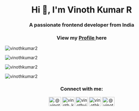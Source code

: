 


<h1 align="center">Hi 👋, I'm Vinoth Kumar R</h1>
<h3 align="center">A passionate frontend developer from India</h3>
<h3 align="center">View my <a target="_blank" href="https://vinothkumar2.github.io/myprofile/"> Profile </a> here</h3> 

<p align="left"> <img src="https://komarev.com/ghpvc/?username=vinothkumar2&label=Profile%20views&color=0e75b6&style=flat" alt="vinothkumar2" /> </p>



<p><img align="center" src="https://github-readme-stats.vercel.app/api/top-langs?username=vinothkumar2&show_icons=true&locale=en&layout=compact" alt="vinothkumar2" /></p>

<p><img align="center" src="https://github-readme-stats.vercel.app/api?username=vinothkumar2&show_icons=true&locale=en" alt="vinothkumar2" /></p>

<p><img align="center" src="https://github-readme-streak-stats.herokuapp.com/?user=vinothkumar2&" alt="vinothkumar2" /></p>

<h3 align="center">Connect with me:</h3>
<p align="center">
<a href="https://telegram.me/vinothkumar_rajendran" target="blank"><img align="center" src="https://camo.githubusercontent.com/f4b401dd7cd9b7840fd31acafd49e151a80e4c9600bf219934461b96dd98e013/68747470733a2f2f6564656e742e6769746875622e696f2f537570657254696e7949636f6e732f696d616765732f7376672f74656c656772616d2e737667" alt="@vinothkumar2" height="30" width="40" /></a> 
<a href="https://instagram.com/vinoth_kumar2249" target="blank"><img align="center" src="https://raw.githubusercontent.com/rahuldkjain/github-profile-readme-generator/master/src/images/icons/Social/instagram.svg" alt="vinoth_kumar2249" height="30" width="40" /></a>  
<a href="https://twitter.com/vinothvino_r" target="blank"><img align="center" src="https://raw.githubusercontent.com/rahuldkjain/github-profile-readme-generator/master/src/images/icons/Social/twitter.svg" alt="vinothvino_r" height="30" width="40" /></a>
<a href="https://kaggle.com/vinothkumar2" target="blank"><img align="center" src="https://raw.githubusercontent.com/rahuldkjain/github-profile-readme-generator/master/src/images/icons/Social/kaggle.svg" alt="vinothkumar2" height="30" width="40" /></a>
<a href="https://hashnode.com/@vinothkumar2" target="blank"><img align="center" src="https://raw.githubusercontent.com/rahuldkjain/github-profile-readme-generator/master/src/images/icons/Social/hashnode.svg" alt="@vinothkumar2" height="30" width="40" /></a>

</p>
